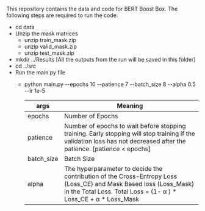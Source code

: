 This repository contains the data and code for BERT Boost Box. The following steps are required to run the code:
* cd data
* Unzip the mask matrices 
  * unzip train_mask.zip
  * unzip valid_mask.zip
  * unzip test_mask.zip
* mkdir ../Results [All the outputs from the run will be saved in this folder]
* cd ../src
* Run the main.py file
  * python main.py --epochs 10 --patience 7 --batch_size 8 --alpha 0.5 --lr 1e-5 
  
    args  | Meaning
    ------------- | -------------
    epochs  | Number of Epochs
    patience  |  Number of epochs to wait before stopping training. Early stopping will stop training if the validation loss has not decreased after the patience. [patience < epochs]
    batch_size | Batch Size
    alpha | The hyperparameter to decide the contribution of the Cross-Entropy Loss (Loss_CE) and Mask Based loss (Loss_Mask) in the Total Loss. Total Loss = (1- α ) * Loss_CE + α * Loss_Mask  
    
